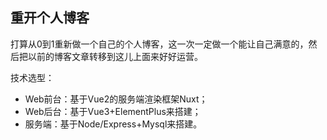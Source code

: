 ## 重开个人博客

打算从0到1重新做一个自己的个人博客，这一次一定做一个能让自己满意的，然后把以前的博客文章转移到这儿上面来好好运营。

技术选型：

- Web前台：基于Vue2的服务端渲染框架Nuxt；
- Web后台：基于Vue3+ElementPlus来搭建；
- 服务端：基于Node/Express+Mysql来搭建。